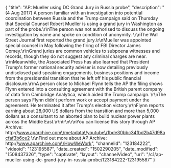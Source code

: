 {
    "title": "AP: Mueller using DC Grand Jury in Russia probe",
    "description": "(4 Aug 2017) A person familiar with an investigation into potential coordination between Russia and the Trump campaign said on Thursday that Special Counsel Robert Mueller is using a grand jury in Washington as part of the probe.\r\nThe person was not authorised to discuss the ongoing investigation by name and spoke on condition of anonymity. \r\nThe Wall Street Journal first reported the grand jury.\r\nMueller was appointed special counsel in May following the firing of FBI Director James Comey.\r\nGrand juries are common vehicles to subpoena witnesses and records, though they do not suggest any criminal charges are near. \r\nMeanwhile, the Associated Press has also learned that President Trump's former national security adviser is now detailing previously undisclosed paid speaking engagements, business positions and income from the presidential transition that he left off his public financial disclosure.\r\nA person close to Michael Flynn tells the AP the filing shows Flynn entered into a consulting agreement with the British parent company of data firm Cambridge Analytica, which aided the Trump campaign. \r\nThe person says Flynn didn't perform work or accept payment under the agreement. He terminated it after Trump's election victory.\r\nFlynn reports earning about 28,000 US dollars from the transition and more than 5,000 dollars as a consultant to an aborted plan to build nuclear power plants across the Middle East.\r\n\r\n\r\nYou can license this story through AP Archive: http:\/\/www.aparchive.com\/metadata\/youtube\/1bde30bbc34fbd2b47d98acfaf3b6ce2 \r\nFind out more about AP Archive: http:\/\/www.aparchive.com\/HowWeWork",
    "channelid": "123184222",
    "videoid": "123195587",
    "date_created": "1502290205",
    "date_modified": "1508437326",
    "type": "captivate",
    "layout": "channelVideo",
    "url": "\/c1\/ap-mueller-using-dc-grand-jury-in-russia-probe\/123184222-123195587"
}